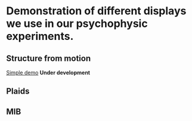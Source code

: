 # Demonstration of different displays we use in our psychophysic experiments.

## Structure from motion
[Simple demo](https://aleshins.github.io/demos_psychophysics/SFM/demoSFM_simple.html) **Under development**
## Plaids

## MIB
